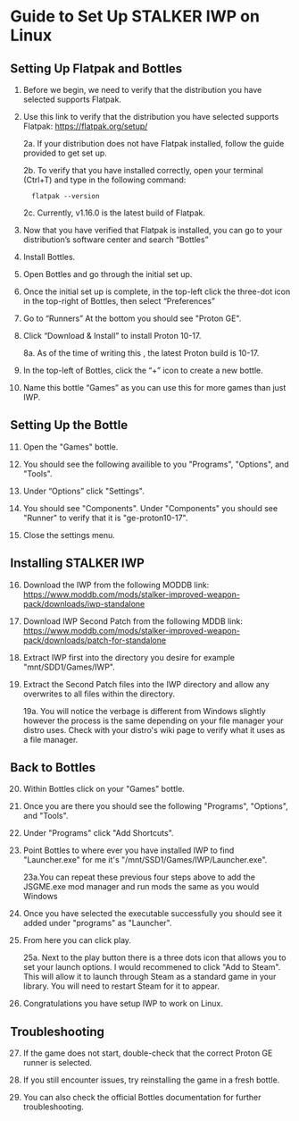 # Guide to Set Up STALKER IWP on Linux

## Setting Up Flatpak and Bottles

1. Before we begin, we need to verify that the distribution you have selected supports Flatpak.

2. Use this link to verify that the distribution you have selected supports Flatpak:
   https://flatpak.org/setup/

   2a. If your distribution does not have Flatpak installed, follow the guide provided to get set up.

   2b. To verify that you have installed correctly, open your terminal (Ctrl+T) and type in the following command:

         flatpak --version
   
   2c. Currently, v1.16.0 is the latest build of Flatpak.

4. Now that you have verified that Flatpak is installed, you can go to your distribution’s software center and search “Bottles”

5. Install Bottles.

6. Open Bottles and go through the initial set up.

7. Once the initial set up is complete, in the top-left click the three-dot icon in the top-right of Bottles, then select “Preferences”

8. Go to “Runners” At the bottom you should see "Proton GE".

9. Click “Download & Install” to install Proton 10-17.

    8a. As of the time of writing this , the latest Proton build is 10-17.

10. In the top-left of Bottles, click the “+” icon to create a new bottle.

11. Name this bottle “Games” as you can use this for more games than just IWP.


## Setting Up the Bottle

11. Open the "Games" bottle.

12. You should see the following availible to you "Programs", "Options", and "Tools".

13. Under “Options” click "Settings".

14. You should see "Components". Under "Components" you should see "Runner" to verify that it is "ge-proton10-17".

15. Close the settings menu.


## Installing STALKER IWP

16. Download the IWP from the following MODDB link:
    https://www.moddb.com/mods/stalker-improved-weapon-pack/downloads/iwp-standalone

17. Download IWP Second Patch from the following MDDB link:
    https://www.moddb.com/mods/stalker-improved-weapon-pack/downloads/patch-for-standalone

18. Extract IWP first into the directory you desire for example "mnt/SDD1/Games/IWP".

19.  Extract the Second Patch files into the IWP directory and allow any overwrites to all files within the directory.

     19a. You will notice the verbage is different from Windows slightly however the process is the same depending on your file manager your distro uses. Check with your distro's wiki page to verify what it uses as a file manager.

## Back to Bottles

20.  Within Bottles click on your "Games" bottle.

21.  Once you are there you should see the following "Programs", "Options", and "Tools".

22.  Under "Programs" click "Add Shortcuts".

23.  Point Bottles to where ever you have installed IWP to find "Launcher.exe" for me it's "/mnt/SSD1/Games/IWP/Launcher.exe".

      23a.You can repeat these previous four steps above to add the JSGME.exe mod manager and run mods the same as you would Windows

24.  Once you have selected the executable successfully you should see it added under "programs" as "Launcher".

25.  From here you can click play.

       25a. Next to the play button there is a three dots icon that allows you to set your launch options. I would recommened to click "Add to Steam". This will allow it to launch through Steam as a standard game in your library. You will need to restart Steam for it to appear.

26.  Congratulations you have setup IWP to work on Linux.


## Troubleshooting

27. If the game does not start, double-check that the correct Proton GE runner is selected.

28. If you still encounter issues, try reinstalling the game in a fresh bottle.

29. You can also check the official Bottles documentation for further troubleshooting.
